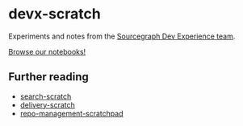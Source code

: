 # devx-scratch

Experiments and notes from the [Sourcegraph Dev Experience team](https://handbook.sourcegraph.com/departments/product-engineering/engineering/enablement/dev-experience/).

[Browse our notebooks!](https://sourcegraph.com/github.com/sourcegraph/devx-scratch@main/-/blob/README.md)

## Further reading

- [search-scratch](https://github.com/sourcegraph/search-scratch)
- [delivery-scratch](https://github.com/sourcegraph/delivery-scratch)
- [repo-management-scratchpad](https://github.com/sourcegraph/repo-management-scratchpad)
